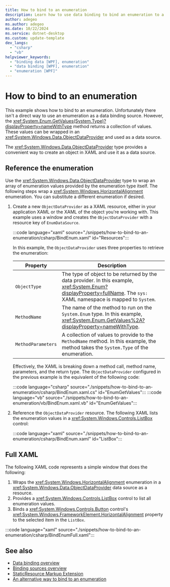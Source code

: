 ```yaml
---
title: How to bind to an enumeration
description: Learn how to use data binding to bind an enumeration to a collection object in XAML and in code for Windows Presentation Foundation.
author: adegeo
ms.author: adegeo
ms.date: 10/22/2024
ms.service: dotnet-desktop
ms.custom: update-template
dev_langs:
  - "csharp"
  - "vb"
helpviewer_keywords:
  - "binding data [WPF], enumeration"
  - "data binding [WPF], enumeration"
  - "enumeration [WPF]"
---
```


# How to bind to an enumeration

This example shows how to bind to an enumeration. Unfortunately there isn't a direct way to use an enumeration as a data binding source. However, the <xref:System.Enum.GetValues(System.Type)?displayProperty=nameWithType> method returns a collection of values. These values can be wrapped in an <xref:System.Windows.Data.ObjectDataProvider> and used as a data source.

The <xref:System.Windows.Data.ObjectDataProvider> type provides a convenient way to create an object in XAML and use it as a data source.

## Reference the enumeration

Use the <xref:System.Windows.Data.ObjectDataProvider> type to wrap an array of enumeration values provided by the enumeration type itself. The following steps wrap a <xref:System.Windows.HorizontalAlignment> enumeration. You can substitute a different enumeration if desired.

01. Create a new `ObjectDataProvider` as a XAML resource, either in your application XAML or the XAML of the object you're working with. This example uses a window and creates the `ObjectDataProvider` with a resource key of `EnumDataSource`.

    :::code language="xaml" source="./snippets/how-to-bind-to-an-enumeration/csharp/BindEnum.xaml" id="Resources":::

    In this example, the `ObjectDataProvider` uses three properties to retrieve the enumeration:

    | Property           | Description                                                                                                                                                            |
    |--------------------|------------------------------------------------------------------------------------------------------------------------------------------------------------------------|
    | `ObjectType`       | The type of object to be returned by the data provider. In this example, <xref:System.Enum?displayProperty=fullName>. The `sys:` XAML namespace is mapped to `System`. |
    | `MethodName`       | The name of the method to run on the `System.Enum` type. In this example, <xref:System.Enum.GetValues%2A?displayProperty=nameWithType>.                                |
    | `MethodParameters` | A collection of values to provide to the `MethodName` method. In this example, the method takes the `System.Type` of the enumeration.                                  |

    Effectively, the XAML is breaking down a method call, method name, parameters, and the return type. The `ObjectDataProvider` configured in the previous example is the equivalent of the following code:

    :::code language="csharp" source="./snippets/how-to-bind-to-an-enumeration/csharp/BindEnum.xaml.cs" id="EnumGetValues":::
    :::code language="vb" source="./snippets/how-to-bind-to-an-enumeration/vb/BindEnum.xaml.vb" id="EnumGetValues":::

02. Reference the `ObjectDataProvider` resource. The following XAML lists the enumeration values in a <xref:System.Windows.Controls.ListBox> control:

    :::code language="xaml" source="./snippets/how-to-bind-to-an-enumeration/csharp/BindEnum.xaml" id="ListBox":::

## Full XAML

The following XAML code represents a simple window that does the following:

01. Wraps the <xref:System.Windows.HorizontalAlignment> enumeration in a <xref:System.Windows.Data.ObjectDataProvider> data source as a resource.
01. Provides a <xref:System.Windows.Controls.ListBox> control to list all enumeration values.
01. Binds a <xref:System.Windows.Controls.Button> control's <xref:System.Windows.FrameworkElement.HorizontalAlignment> property to the selected item in the `ListBox`.

:::code language="xaml" source="./snippets/how-to-bind-to-an-enumeration/csharp/BindEnumFull.xaml":::

## See also

- [Data binding overview](index.md)
- [Binding sources overview](binding-sources-overview.md)
- [StaticResource Markup Extension](../advanced/staticresource-markup-extension.md)
- [An alternative way to bind to an enumeration](https://brianlagunas.com/a-better-way-to-data-bind-enums-in-wpf/)
